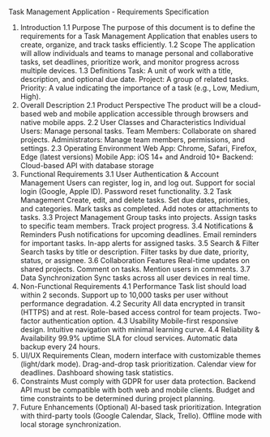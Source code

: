 Task Management Application - Requirements Specification
1. Introduction
1.1 Purpose
The purpose of this document is to define the requirements for a Task Management Application that enables users to create, organize, and track tasks efficiently.
1.2 Scope
The application will allow individuals and teams to manage personal and collaborative tasks, set deadlines, prioritize work, and monitor progress across multiple devices.
1.3 Definitions
Task: A unit of work with a title, description, and optional due date.
Project: A group of related tasks.
Priority: A value indicating the importance of a task (e.g., Low, Medium, High).
2. Overall Description
2.1 Product Perspective
The product will be a cloud-based web and mobile application accessible through browsers and native mobile apps.
2.2 User Classes and Characteristics
Individual Users: Manage personal tasks.
Team Members: Collaborate on shared projects.
Administrators: Manage team members, permissions, and settings.
2.3 Operating Environment
Web App: Chrome, Safari, Firefox, Edge (latest versions)
Mobile App: iOS 14+ and Android 10+
Backend: Cloud-based API with database storage
3. Functional Requirements
3.1 User Authentication & Account Management
Users can register, log in, and log out.
Support for social login (Google, Apple ID).
Password reset functionality.
3.2 Task Management
Create, edit, and delete tasks.
Set due dates, priorities, and categories.
Mark tasks as completed.
Add notes or attachments to tasks.
3.3 Project Management
Group tasks into projects.
Assign tasks to specific team members.
Track project progress.
3.4 Notifications & Reminders
Push notifications for upcoming deadlines.
Email reminders for important tasks.
In-app alerts for assigned tasks.
3.5 Search & Filter
Search tasks by title or description.
Filter tasks by due date, priority, status, or assignee.
3.6 Collaboration Features
Real-time updates on shared projects.
Comment on tasks.
Mention users in comments.
3.7 Data Synchronization
Sync tasks across all user devices in real time.
4. Non-Functional Requirements
4.1 Performance
Task list should load within 2 seconds.
Support up to 10,000 tasks per user without performance degradation.
4.2 Security
All data encrypted in transit (HTTPS) and at rest.
Role-based access control for team projects.
Two-factor authentication option.
4.3 Usability
Mobile-first responsive design.
Intuitive navigation with minimal learning curve.
4.4 Reliability & Availability
99.9% uptime SLA for cloud services.
Automatic data backup every 24 hours.
5. UI/UX Requirements
Clean, modern interface with customizable themes (light/dark mode).
Drag-and-drop task prioritization.
Calendar view for deadlines.
Dashboard showing task statistics.
6. Constraints
Must comply with GDPR for user data protection.
Backend API must be compatible with both web and mobile clients.
Budget and time constraints to be determined during project planning.
7. Future Enhancements (Optional)
AI-based task prioritization.
Integration with third-party tools (Google Calendar, Slack, Trello).
Offline mode with local storage synchronization.
